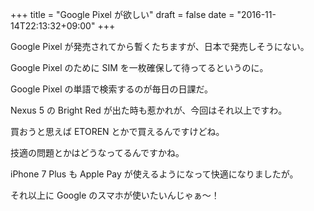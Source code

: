 +++
title = "Google Pixel が欲しい"
draft = false
date = "2016-11-14T22:13:32+09:00"
+++

Google Pixel が発売されてから暫くたちますが、日本で発売しそうにない。

Google Pixel のために SIM を一枚確保して待ってるというのに。

Google Pixel の単語で検索するのが毎日の日課だ。

Nexus 5 の Bright Red が出た時も惹かれが、今回はそれ以上ですわ。

買おうと思えば ETOREN とかで買えるんですけどね。

技適の問題とかはどうなってるんですかね。

iPhone 7 Plus も Apple Pay が使えるようになって快適になりましたが。

それ以上に Google のスマホが使いたいんじゃぁ〜！
